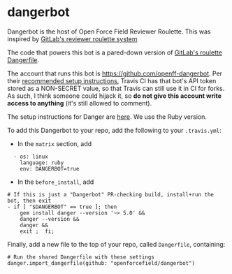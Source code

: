 # dangerbot

Dangerbot is the host of Open Force Field Reviewer Roulette. This was inspired by [GitLab's reviewer roulette system](https://about.gitlab.com/blog/2019/10/23/reviewer-roulette-one-year-on/)

The code that powers this bot is a pared-down version of [GitLab's roulette Dangerfile](https://gitlab.com/gitlab-org/gitlab-foss/blob/master/danger/roulette/Dangerfile). 

The account that runs this bot is https://github.com/openff-dangerbot. Per their [recommended setup instructions](https://danger.systems/guides/getting_started.html#tokens-for-oss-projects), Travis CI has that bot's API token stored as a NON-SECRET value, so that Travis can still use it in CI for forks. As such, I think someone could hijack it, so **do not give this account write access to anything** (it's still allowed to comment). 

The setup instructions for Danger are [here](https://danger.systems/guides/getting_started.html#setting-up-danger-to-run-on-your-ci). We use the Ruby version. 

To add this Dangerbot to your repo, add the following to your `.travis.yml`:

* In the `matrix` section, add 
```
  - os: linux
    language: ruby
    env: DANGERBOT=true
```
* In the `before_install`, add
```
# If this is just a "Dangerbot" PR-checking build, install+run the bot, then exit
- if [ "$DANGERBOT" == true ]; then 
    gem install danger --version '~> 5.0' && 
    danger --version && 
    danger && 
    exit ;  fi;
```

Finally, add a new file to the top of your repo, called `Dangerfile`, containing:
```
# Run the shared Dangerfile with these settings
danger.import_dangerfile(github: "openforcefield/dangerbot") 
```
